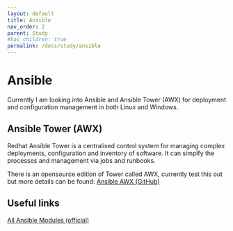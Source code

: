```yaml
---
layout: default
title: Ansible
nav_order: 2
parent: Study
#has_children: true
permalink: /docs/study/ansible
---
```


# Ansible
Currently I am looking into Ansible and Ansible Tower (AWX) for deployment and configuration management in both Linux and Windows.



## Ansible Tower (AWX)

Redhat Ansible Tower is a centralised control system for managing complex deployments, configuration and inventory of software. It can simplfy the processes and management via jobs and runbooks.

There is an opensource edition of Tower called AWX, currently test this out but more details can be found: [Ansible AWX (GitHub)](https://github.com/ansible/awx)

## Useful links
[All Ansible Modules (official)](https://docs.ansible.com/ansible/latest/modules/list_of_all_modules.html#all-modules)